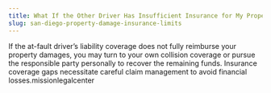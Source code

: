 ```yaml
---
title: What If the Other Driver Has Insufficient Insurance for My Property Damage?
slug: san-diego-property-damage-insurance-limits
---
```


If the at-fault driver’s liability coverage does not fully reimburse your property damages, you may turn to your own collision coverage or pursue the responsible party personally to recover the remaining funds. Insurance coverage gaps necessitate careful claim management to avoid financial losses.missionlegalcenter